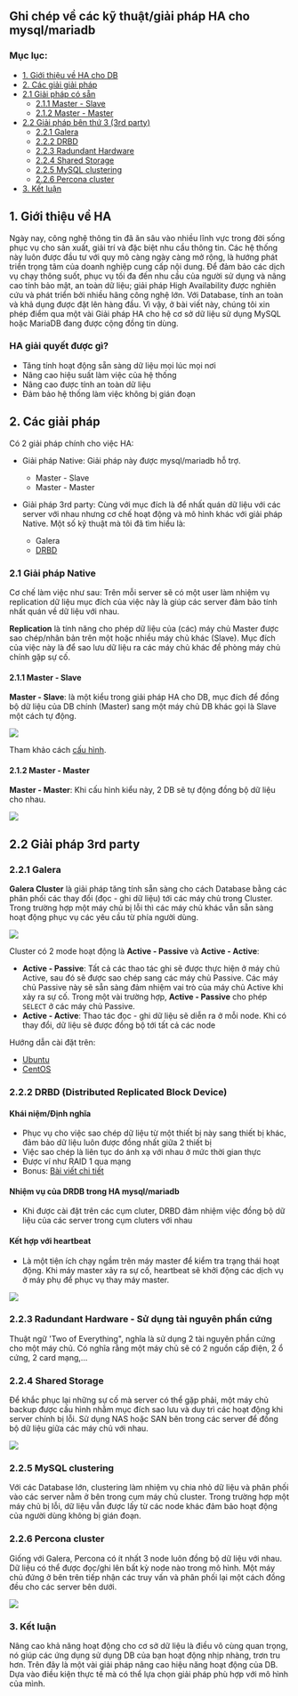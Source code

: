 ## Ghi chép về các kỹ thuật/giải pháp HA cho mysql/mariadb

### Mục lục:
- [1. Giới thiệu về HA cho DB ](#1)
- [2. Các giải giải pháp ](#2)
- [2.1 Giải pháp có sẵn ](#2.1)	
	- [2.1.1 Master - Slave ](#2.1.1)		
	- [2.1.2 Master - Master ](#2.1.2)	
- [2.2 Giải pháp bên thứ 3 (3rd party) ](#2.2)	
	- [2.2.1 Galera](#2.2.1)	
	- [2.2.2 DRBD ](#2.2.2)	
	- [2.2.3 Radundant Hardware ](#2.2.3)	
	- [2.2.4 Shared Storage ](#2.2.4)	
	- [2.2.5 MySQL clustering  ](#2.2.5)	
	- [2.2.6 Percona cluster  ](#2.2.6)	
- [3. Kết luận ](#3)

<a name="1"></a>

## 1. Giới thiệu về HA

Ngày nay, công nghệ thông tin đã ăn sâu vào nhiều lĩnh vực trong đời sống phục vụ cho sản xuất, giải trí và đặc biệt nhu cầu thông tin. Các hệ thống này luôn được đầu tư với quy mô càng ngày càng mở rộng, là hướng phát triển trọng tâm của doanh nghiệp cung cấp nội dung. Để đảm bảo các dịch vụ chạy thông suốt, phục vụ tối đa đến nhu cầu của người sử dụng và nâng cao tính bảo mật, an toàn dữ liệu; giải pháp High Availability được nghiên cứu và phát triển bởi nhiều hãng công nghệ lớn. Với Database, tính an toàn và khả dụng được đặt lên hàng đầu. Vì vậy, ở bài viết này, chúng tôi xin phép điểm qua một vài Giải pháp HA cho hệ cơ sở dữ liệu sử dụng MySQL hoặc MariaDB đang được cộng đồng tin dùng.

### HA giải quyết được gì?

- Tăng tính hoạt động sẵn sàng dữ liệu mọi lúc mọi nơi
- Nâng cao hiệu suất làm việc của hệ thống
- Nâng cao được tính an toàn dữ liệu
- Đảm bảo hệ thống làm việc không bị gián đoạn

## 2. Các giải pháp

Có 2 giải pháp chính cho việc HA:

- Giải pháp Native: Giải pháp này được mysql/mariadb hỗ trợ.
	- Master - Slave
	- Master - Master

- Giải pháp 3rd party: Cùng với mục đích là để nhất quán dữ liệu với các server với nhau nhưng cơ chế hoạt động và mô hình khác với giải pháp Native. Một số kỹ thuật mà tôi đã tìm hiểu là:
	- Galera
	- [DRBD](https://github.com/hoangdh/ghichep-drbd)

<a name="2.1"></a>

### 2.1 Giải pháp Native

Cơ chế làm việc như sau: Trên mỗi server sẽ có một user làm nhiệm vụ replication dữ liệu mục đích của việc này là giúp các server đảm bảo tính nhất quán về dữ liệu với nhau.

**Replication** là tính năng cho phép dữ liệu của (các) máy chủ Master được sao chép/nhân bản trên một hoặc nhiều máy chủ khác (Slave). Mục đích của việc này là để sao lưu dữ liệu ra các máy chủ khác đề phòng máy chủ chính gặp sự cố.

<a name="2.1.1"></a>

#### 2.1.1 Master - Slave
**Master - Slave**: là một kiểu trong giải pháp HA cho DB, mục đích để đồng bộ dữ liệu của DB chính (Master) sang một máy chủ DB khác gọi là Slave một cách tự động.

<img src="http://image.prntscr.com/image/0d9a0a557ae14f3e8677aae42816227c.png" />

Tham khảo cách [cấu hình](docs/2-replica-master-slave.md).

<a name="2.1.2"></a>

#### 2.1.2 Master - Master

**Master - Master**: Khi cấu hình kiểu này, 2 DB sẽ tự động đồng bộ dữ liệu cho nhau.

<img src="http://image.prntscr.com/image/442577b161be4ec68008eedbfeb3f89d.png" />

## 2.2 Giải pháp 3rd party

<a name="2.2.1"></a>

### 2.2.1 Galera

**Galera Cluster** là giải pháp tăng tính sẵn sàng cho cách Database bằng các phân phối các thay đổi (đọc - ghi dữ liệu) tới các máy chủ trong Cluster. Trong trường hợp một máy chủ bị lỗi thì các máy chủ khác vẫn sẵn sàng hoạt động phục vụ các yêu cầu từ phía người dùng.

<img src="http://image.prntscr.com/image/53203642d97c4866bfdfd52d7e54af33.png" />

Cluster có 2 mode hoạt động là **Active - Passive** và **Active - Active**:

- **Active - Passive**: Tất cả các thao tác ghi sẽ được thực hiện ở máy chủ Active, sau đó sẽ được sao chép sang các máy chủ Passive. Các máy chủ Passive này sẽ sẵn sàng đảm nhiệm vai trò của máy chủ Active khi xảy ra sự cố. Trong một vài trường hợp, **Active - Passive** cho phép `SELECT` ở các máy chủ Passive.
- **Active - Active**: Thao tác đọc - ghi dữ liệu sẽ diễn ra ở mỗi node. Khi có thay đổi, dữ liệu sẽ được đồng bộ tới tất cả các node

Hướng dẫn cài đặt trên:

- [Ubuntu](https://github.com/hoangdh/ghichep-database/tree/master/Galera_on_Ubuntu)
- [CentOS](https://github.com/hoangdh/ghichep-database/tree/master/Galera_on_CentOS)

<a name="2.2.2"></a>

### 2.2.2 DRBD (Distributed Replicated Block Device)

#### Khái niệm/Định nghĩa

- Phục vụ cho việc sao chép dữ liệu từ một thiết bị này sang thiết bị khác, đảm bảo dữ liệu luôn được đồng nhất giữa 2 thiết bị
- Việc sao chép là liên tục do ánh xạ với nhau ở mức thời gian thực
- Được ví như RAID 1 qua mạng
- Bonus: [Bài viết chi tiết](https://github.com/hoangdh/ghichep-drbd)

#### Nhiệm vụ của DRDB trong HA mysql/mariadb

- Khi được cài đặt trên các cụm cluter, DRBD đảm nhiệm việc đồng bộ dữ liệu của các server trong cụm cluters với nhau

#### Kết hợp với heartbeat

- Là một tiện ích chạy ngầm trên máy master để kiểm tra trạng thái hoạt động.  Khi máy master xảy ra sự cố, heartbeat sẽ khởi động các dịch vụ ở máy phụ để phục vụ thay máy master.

<img src="https://bobcares.com/wp-content/uploads/mysql-high-availability-drbd-replication.jpg" />

<a name="2.2.3"></a>
### 2.2.3 Radundant Hardware - Sử dụng tài nguyên phần cứng

Thuật ngữ 'Two of Everything", nghĩa là sử dụng 2 tài nguyên phần cứng cho một máy chủ. Có nghĩa rằng một máy chủ sẽ có 2 nguồn cấp điện, 2 ổ cứng, 2 card mạng,...

<a name="2.2.4"></a>

### 2.2.4 Shared Storage

Để khắc phục lại những sự cố mà server có thể gặp phải, một máy chủ backup được cấu hình nhằm mục đích sao lưu và duy trì các hoạt động khi server chính bị lỗi. Sử dụng NAS hoặc SAN bên trong các server để đồng bộ dữ liệu giữa các máy chủ với nhau.

<img src="https://bobcares.com/wp-content/uploads/mysql-high-availability-shared-storage.jpg" />

<a name="2.2.5"></a>

### 2.2.5 MySQL clustering

Với các Database lớn, clustering làm nhiệm vụ chia nhỏ dữ liệu và phân phối vào các server nằm ở bên trong cụm máy chủ cluster. Trong trường hợp một máy chủ bị lỗi, dữ liệu vẫn được lấy từ các node khác đảm bảo hoạt động của người dùng không bị gián đoạn.

<a name="2.2.6"></a>

### 2.2.6 Percona cluster 

Giống với Galera, Percona có ít nhất 3 node luôn đồng bộ dữ liệu với nhau. Dữ liệu có thể được đọc/ghi lên bất kỳ node nào trong mô hình. Một máy chủ đứng ở bên trên tiếp nhận các truy vấn và phân phối lại một cách đồng đều cho các server bên dưới.

<img src="https://bobcares.com/wp-content/uploads/MySQL-high-availability-Percona-XtraDB.jpg" />

<a name="3"></a>

### 3. Kết luận

Nâng cao khả năng hoạt động cho cơ sở dữ liệu là điều vô cùng quan trọng, nó giúp các ứng dụng sử dụng DB của bạn hoạt động nhịp nhàng, trơn tru hơn. Trên đây là một vài giải pháp nâng cao hiệu năng hoạt động của DB. Dựa vào điều kiện thực tế mà có thể lựa chọn giải pháp phù hợp với mô hình của mình.
